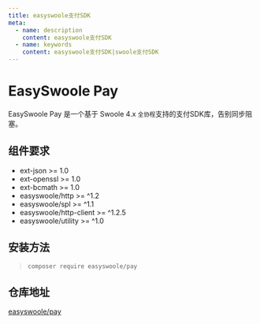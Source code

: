 ```yaml
---
title: easyswoole支付SDK
meta:
  - name: description
    content: easyswoole支付SDK
  - name: keywords
    content: easyswoole支付SDK|swoole支付SDK
---
```



# EasySwoole Pay

EasySwoole Pay 是一个基于 Swoole 4.x `全协程`支持的支付SDK库，告别同步阻塞。

## 组件要求

-   ext-json >= 1.0
-   ext-openssl >= 1.0
-   ext-bcmath >= 1.0
-   easyswoole/http >= ^1.2
-   easyswoole/spl >= ^1.1
-   easyswoole/http-client >= ^1.2.5
-   easyswoole/utility >= ^1.0

## 安装方法


> ```
> composer require easyswoole/pay
> ```

## 仓库地址

[easyswoole/pay](https://github.com/easy-swoole/pay)